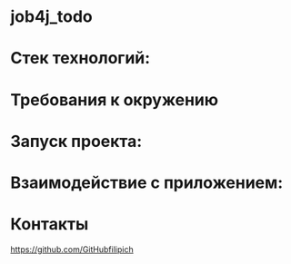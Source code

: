 # job4j_todo
 

# Стек технологий:  


# Требования к окружению


# Запуск проекта:


# Взаимодействие с приложением:


# Контакты
https://github.com/GitHubfilipich